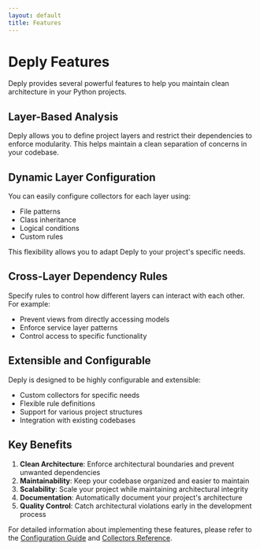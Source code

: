 ```yaml
---
layout: default
title: Features
---
```


# Deply Features

Deply provides several powerful features to help you maintain clean architecture in your Python projects.

## Layer-Based Analysis

Deply allows you to define project layers and restrict their dependencies to enforce modularity. This helps maintain a clean separation of concerns in your codebase.

## Dynamic Layer Configuration

You can easily configure collectors for each layer using:
- File patterns
- Class inheritance
- Logical conditions
- Custom rules

This flexibility allows you to adapt Deply to your project's specific needs.

## Cross-Layer Dependency Rules

Specify rules to control how different layers can interact with each other. For example:
- Prevent views from directly accessing models
- Enforce service layer patterns
- Control access to specific functionality

## Extensible and Configurable

Deply is designed to be highly configurable and extensible:
- Custom collectors for specific needs
- Flexible rule definitions
- Support for various project structures
- Integration with existing codebases

## Key Benefits

1. **Clean Architecture**: Enforce architectural boundaries and prevent unwanted dependencies
2. **Maintainability**: Keep your codebase organized and easier to maintain
3. **Scalability**: Scale your project while maintaining architectural integrity
4. **Documentation**: Automatically document your project's architecture
5. **Quality Control**: Catch architectural violations early in the development process

For detailed information about implementing these features, please refer to the [Configuration Guide](configuration.html) and [Collectors Reference](collectors.html).
